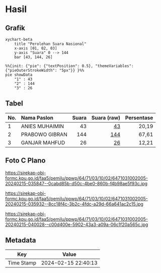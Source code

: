 # Hasil

## Grafik

```mermaid
xychart-beta
    title "Perolehan Suara Nasional"
    x-axis [01, 02, 03]
    y-axis "Suara" 0 --> 144
    bar [43, 144, 26]
```

```mermaid
%%{init: {"pie": {"textPosition": 0.5}, "themeVariables": {"pieOuterStrokeWidth": "5px"}} }%%
pie showData
    "1" : 43
    "2" : 144
    "3" : 26
```

## Tabel

| No. | Nama Paslon    | Suara | Suara (raw) | Persentase |
|:--- |:-------------- | -----:| -----------:| ----------:|
| 1   | ANIES MUHAIMIN | 43    | [43][p-1]   | 20,19      |
| 2   | PRABOWO GIBRAN | 144   | [144][p-2]  | 67,61      |
| 3   | GANJAR MAHFUD  | 26    | [26][p-3]   | 12,21      |


[p-1]: https://github.com/gigit-pemilu/pemilu-2024/blob/main/pilpres/hitung-suara/sub/64-kalimantan-timur/sub/71-kota-balikpapan/sub/03-balikpapan-utara/sub/1002-gunungsamarinda/sub/005-tps/sub/paslon-1.txt
[p-2]: https://github.com/gigit-pemilu/pemilu-2024/blob/main/pilpres/hitung-suara/sub/64-kalimantan-timur/sub/71-kota-balikpapan/sub/03-balikpapan-utara/sub/1002-gunungsamarinda/sub/005-tps/sub/paslon-2.txt
[p-3]: https://github.com/gigit-pemilu/pemilu-2024/blob/main/pilpres/hitung-suara/sub/64-kalimantan-timur/sub/71-kota-balikpapan/sub/03-balikpapan-utara/sub/1002-gunungsamarinda/sub/005-tps/sub/paslon-3.txt

## Foto C Plano

https://sirekap-obj-formc.kpu.go.id/faa5/pemilu/ppwp/64/71/03/10/02/6471031002005-20240215-035847--0cabd85b-d50c-4be0-860b-f4b98ae5f93c.jpg

https://sirekap-obj-formc.kpu.go.id/faa5/pemilu/ppwp/64/71/03/10/02/6471031002005-20240215-035932--8cc18f4c-3b2c-4fdc-a29d-66a641ac2c15.jpg

https://sirekap-obj-formc.kpu.go.id/faa5/pemilu/ppwp/64/71/03/10/02/6471031002005-20240215-040028--c00d400e-5902-43a3-a09a-06c1f20a565c.jpg


## Metadata

| Key        | Value               |
| ---------- | ------------------- |
| Time Stamp | 2024-02-15 22:40:13 |



